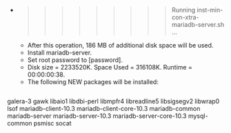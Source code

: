 * >>>>>>>>> Running inst-min-con-xtra-mariadb-server.sh ...
  * After this operation, 186 MB of additional disk space will be used.
  * Install mariadb-server.
  * Set root password to [password].
  * Disk size = 2233520K. Space Used = 316108K. Runtime = 00:00:00:38.
  * The following NEW packages will be installed:
  ```bash
galera-3 gawk libaio1 libdbi-perl libmpfr4
libreadline5 libsigsegv2 libwrap0 lsof mariadb-client-10.3
mariadb-client-core-10.3 mariadb-common mariadb-server mariadb-server-10.3 mariadb-server-core-10.3
mysql-common psmisc socat
  ```
